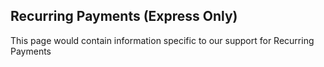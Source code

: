 ## Recurring Payments (Express Only)

 This page would contain information specific to our support for Recurring Payments